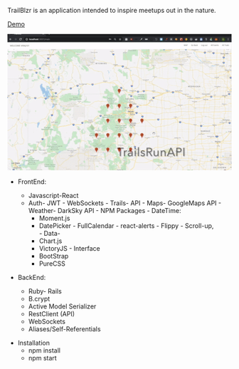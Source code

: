 

TrailBlzr is an application intended to inspire meetups out in the nature.


[Demo](https://youtu.be/j_NW0a5vQIg)

![](/public/ezgif.com-crop.gif)

- FrontEnd: 

    - Javascript-React 
     -   Auth- JWT
      -  WebSockets 
      -  Trails- API
      -  Maps- GoogleMaps API
      -  Weather- DarkSky API
      - NPM Packages 
        - DateTime: 
            - Moment.js
            - DatePicker
        - FullCalendar
        - react-alerts 
        - Flippy
        - Scroll-up,  
       - Data- 
            -   Chart.js 
            - VictoryJS
        - Interface 
            - BootStrap 
            - PureCSS 

- BackEnd:

    - Ruby- Rails 
    - B.crypt
    - Active Model Serializer 
    - RestClient (API)
    - WebSockets 
    -  Aliases/Self-Referentials

 * Installation 
    * npm install
    * npm start 
